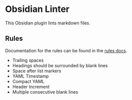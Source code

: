 # Obsidian Linter

This Obsidian plugin lints markdown files.

## Rules

Documentation for the rules can be found in the [rules docs](docs/rules.md).

- Trailing spaces
- Headings should be surrounded by blank lines
- Space after list markers
- YAML Timestamp
- Compact YAML
- Header Increment
- Multiple consecutive blank lines
